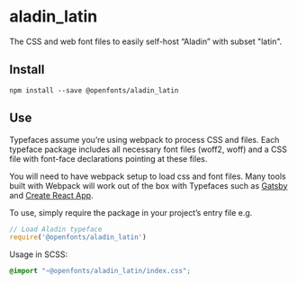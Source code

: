 
# aladin_latin

The CSS and web font files to easily self-host “Aladin” with subset "latin".

## Install

`npm install --save @openfonts/aladin_latin`

## Use

Typefaces assume you’re using webpack to process CSS and files. Each typeface
package includes all necessary font files (woff2, woff) and a CSS file with
font-face declarations pointing at these files.

You will need to have webpack setup to load css and font files. Many tools built
with Webpack will work out of the box with Typefaces such as [Gatsby](https://github.com/gatsbyjs/gatsby)
and [Create React App](https://github.com/facebookincubator/create-react-app).

To use, simply require the package in your project’s entry file e.g.

```javascript
// Load Aladin typeface
require('@openfonts/aladin_latin')
```

Usage in SCSS:
```scss
@import "~@openfonts/aladin_latin/index.css";
```
